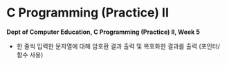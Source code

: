 # C Programming (Practice) II
**Dept of Computer Education, C Programming (Practice) II, Week 5**

- 한 줄씩 입력한 문자열에 대해 암호환 결과 출력 및 복호화한 결과를 출력 (포인터/함수 사용)
